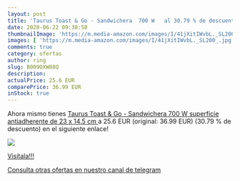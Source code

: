 ```yaml
---
layout: post
title: 'Taurus Toast & Go - Sandwichera  700 W   al 30.79 % de descuento'
date: 2020-06-22 09:38:50
thumbnailImage: 'https://m.media-amazon.com/images/I/41jXitIWvbL._SL200_.jpg'
images: [ 'https://m.media-amazon.com/images/I/41jXitIWvbL._SL200_.jpg' ]
comments: true
category: ofertas
author: ring
slug: B009OXW88Q
description:
actualPrice: 25.6 EUR
comparePrice: 36.99 EUR
inStock: true
---
```


Ahora mismo tienes [Taurus Toast & Go - Sandwichera  700 W  superficie antiadherente de 23 x 14.5 cm ](https://www.amazon.com/dp/B009OXW88Q/?tag=redken08-20) a 25.6 EUR (original: 36.99 EUR) (30.79 %  de descuento) en el siguiente enlace!

[![](https://m.media-amazon.com/images/I/41jXitIWvbL._SL200_.jpg)](https://www.amazon.com/dp/B009OXW88Q/?tag=redken08-20)

[Visítala!!!](https://www.amazon.com/dp/B009OXW88Q/?tag=redken08-20)

[Consulta otras ofertas en nuestro canal de telegram](https://t.me/s/ofertas25)
